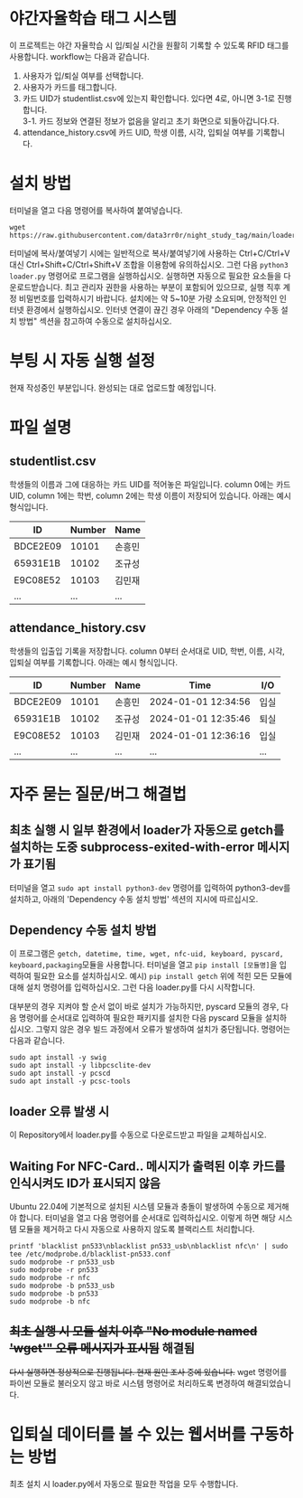 # 야간자율학습 태그 시스템
이 프로젝트는 야간 자율학습 시 입/퇴실 시간을 원활히 기록할 수 있도록 RFID 태그를 사용합니다. workflow는 다음과 같습니다.

1. 사용자가 입/퇴실 여부를 선택합니다.
2. 사용자가 카드를 태그합니다.
3. 카드 UID가 studentlist.csv에 있는지 확인합니다. 있다면 4로, 아니면 3-1로 진행합니다.<br>
3-1. 카드 정보와 연결된 정보가 없음을 알리고 초기 화면으로 되돌아갑니다.다.
4. attendance_history.csv에 카드 UID, 학생 이름, 시각, 입퇴실 여부를 기록합니다.

# 설치 방법
터미널을 열고 다음 명령어를 복사하여 붙여넣습니다. 
```
wget https://raw.githubusercontent.com/data3rr0r/night_study_tag/main/loader.py
```
터미널에 복사/붙여넣기 시에는 일반적으로 복사/붙여넣기에 사용하는 Ctrl+C/Ctrl+V 대신 Ctrl+Shift+C/Ctrl+Shift+V 조합을 이용함에 유의하십시오. 그런 다음 `python3 loader.py` 명령어로 프로그램을 실행하십시오. 실행하면 자동으로 필요한 요소들을 다운로드받습니다. 최고 관리자 권한을 사용하는 부분이 포함되어 있으므로, 실행 직후 계정 비밀번호를 입력하시기 바랍니다. 설치에는 약 5~10분 가량 소요되며, 안정적인 인터넷 환경에서 실행하십시오. 인터넷 연결이 끊긴 경우 아래의 "Dependency 수동 설치 방법" 섹션을 참고하여 수동으로 설치하십시오.
# 부팅 시 자동 실행 설정
현재 작성중인 부분입니다. 완성되는 대로 업로드할 예정입니다.

# 파일 설명
## studentlist.csv
학생들의 이름과 그에 대응하는 카드 UID를 적어놓은 파일입니다. column 0에는 카드 UID, column 1에는 학번, column 2에는 학생 이름이 저장되어 있습니다.
아래는 예시 형식입니다.

|ID|Number|Name|
|---|---|---|
|BDCE2E09|10101|손흥민|
|65931E1B|10102|조규성|
|E9C08E52|10103|김민재|
|...|...|...|

## attendance_history.csv
학생들의 입출입 기록을 저장합니다. column 0부터 순서대로 UID, 학번, 이름, 시각, 입퇴실 여부를 기록합니다.
아래는 예시 형식입니다.

|ID|Number|Name|Time|I/O|
|---|---|---|---|---|
|BDCE2E09|10101|손흥민|2024-01-01 12:34:56|입실|
|65931E1B|10102|조규성|2024-01-01 12:35:46|퇴실|
|E9C08E52|10103|김민재|2024-01-01 12:36:16|입실|
|...|...|...|...|...|


# 자주 묻는 질문/버그 해결법

## 최초 실행 시 일부 환경에서 loader가 자동으로 getch를 설치하는 도중 subprocess-exited-with-error 메시지가 표기됨
터미널을 열고 `sudo apt install python3-dev` 명령어를 입력하여 python3-dev를 설치하고, 아래의 'Dependency 수동 설치 방법' 섹션의 지시에 따르십시오.

## Dependency 수동 설치 방법
이 프로그램은 `getch, datetime, time, wget, nfc-uid, keyboard, pyscard, keyboard,packaging`모듈을 사용합니다. 
터미널을 열고 `pip install [모듈명]`을 입력하여 필요한 요소를 설치하십시오. 
예시) `pip install getch`
위에 적힌 모든 모듈에 대해 설치 명령어를 입력하십시오. 그런 다음 loader.py를 다시 시작합니다.

대부분의 경우 지켜야 할 순서 없이 바로 설치가 가능하지만, pyscard 모듈의 경우, 다음 명령어를 순서대로 입력하여 필요한 패키지를 설치한 다음  pyscard 모듈을 설치하십시오. 그렇지 않은 경우 빌드 과정에서 오류가 발생하여 설치가 중단됩니다. 명령어는 다음과 같습니다.
```
sudo apt install -y swig
sudo apt install -y libpcsclite-dev
sudo apt install -y pcscd
sudo apt install -y pcsc-tools
```

## loader 오류 발생 시
이 Repository에서 loader.py를 수동으로 다운로드받고 파일을 교체하십시오.

## Waiting For NFC-Card.. 메시지가 출력된 이후 카드를 인식시켜도 ID가 표시되지 않음
Ubuntu 22.04에 기본적으로 설치된 시스템 모듈과 충돌이 발생하여 수동으로 제거해야 합니다. 터미널을 열고 다음 명령어를 순서대로 입력하십시오. 이렇게 하면 해당 시스템 모듈을 제거하고 다시 자동으로 사용하지 않도록 블랙리스트 처리합니다.
```
printf 'blacklist pn533\nblacklist pn533_usb\nblacklist nfc\n' | sudo tee /etc/modprobe.d/blacklist-pn533.conf
sudo modprobe -r pn533_usb
sudo modprobe -r pn533
sudo modprobe -r nfc
sudo modprobe -b pn533_usb
sudo modprobe -b pn533
sudo modprobe -b nfc
```
## ~~최초 실행 시 모듈 설치 이후 "No module named 'wget'" 오류 메시지가 표시됨~~ 해결됨
~~다시 실행하면 정상적으로 진행됩니다. 현재 원인 조사 중에 있습니다.~~ wget 명령어를 파이썬 모듈로 불러오지 않고 바로 시스템 명령어로 처리하도록 변경하여 해결되었습니다.

# 입퇴실 데이터를 볼 수 있는 웹서버를 구동하는 방법
최초 설치 시 loader.py에서 자동으로 필요한 작업을 모두 수행합니다.